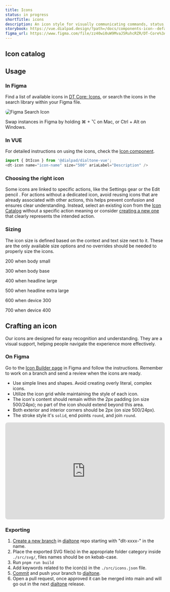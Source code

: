 ```yaml
---
title: Icons
status: in progress
shortTitle: icons
description: An icon style for visually communicating commands, status, and more.
storybook: https://vue.dialpad.design/?path=/docs/components-icon--default
figma_url: https://www.figma.com/file/zz40wi0uW9MvaJ5RuhcRZR/DT-Core%3A-Icons-7?node-id=1473%3A3757&viewport=-168%2C479%2C1&t=OhX4ilCDvb7Tqkx4-11
---
```


## Icon catalog

<icon-catalog></icon-catalog>

## Usage

### In Figma

<div class="d-d-grid d-gg24 d-g-cols3 md:d-g-cols1">

Find a list of available icons in [DT Core: Icons]([https://](https://www.figma.com/file/zz40wi0uW9MvaJ5RuhcRZR/DT8-Icon-Library)), or search the icons in the search library within your Figma file.

<dt-stack class="d-gc2" direction="column" gap="500">
<img alt="Figma Search Icon" src="/assets/images/figma-search-icon.gif" style="border-radius: 8px">
<p class="d-body-base d-fc-tertiary">Swap instances in Figma by holding ⌘ + ⌥ on Mac, or Ctrl + Alt on Windows.</p>
</dt-stack>
</div>

### In VUE

<div class="d-d-grid d-gg24 d-g-cols3 md:d-g-cols1">

For detailed instructions on using the icons, check the [Icon component](/components/icon.html).

<div class="d-gc2">
<code-well-header>
<dt-stack direction="row" as="section" gap="600">
    <dt-icon :name="selectedIcon" :size="selectedSize" />
    <dt-select-menu label="Name" :options="iconListOptions" @change="changeIcon" />
    <dt-select-menu label="Size" :options="sizeValues" @change="changeIconSize" />
</dt-stack>
</code-well-header>

```js
import { DtIcon } from '@dialpad/dialtone-vue';
<dt-icon name="icon-name" size="500" ariaLabel="Description" />
```

</div>
</div>

### Choosing the right icon

Some icons are linked to specific actions, like the Settings gear <dt-icon name="settings" size="200" /> or the Edit pencil <dt-icon name="edit" size="200" />. For actions without a dedicated icon, avoid reusing icons that are already associated with other actions, this helps prevent confusion and ensures clear understanding. Instead, select an existing icon from the [Icon Catalog](#icon-catalog) without a specific action meaning or consider [creating a new one](#crafting-an-icon) that clearly represents the intended action.

### Sizing

<div class="d-d-grid d-gg24 d-g-cols3 md:d-g-cols1">

The icon size is defined based on the context and text size next to it. These are the only available size options and no overrides should be needed to properly size the icons.

<div class="d-gc2">
<p class="d-body-small"><dt-icon name="food" size="200" /> 200 when body small</p>
<p class="d-body-base"><dt-icon name="food" size="300" /> 300 when body base</p>
<p class="d-headline-large"><dt-icon name="food" size="400" /> 400 when headline large</p>
<p class="d-headline-extra-large"><dt-icon name="food" size="500" /> 500  when headline extra large</p>
<p class="d-fs-300-tv"><dt-icon name="food" size="600" /> 600 when device 300</p>
<p class="d-fs-400-tv"><dt-icon name="food" size="700" /> 700 when device 400</p>
<!-- <p class="d-fs-500-tv"><dt-icon name="food" size="800" /> 800 when device 500</p> -->

</div>
</div>

## Crafting an icon

Our icons are designed for easy recognition and understanding. They are a visual support, helping people navigate the experience more effectively.

### On Figma

Go to the [Icon Builder page]([https://](https://www.figma.com/file/zz40wi0uW9MvaJ5RuhcRZR/DT8-Icon-Library?type=design&node-id=12057-3505&mode=design&t=CNADHg9I1bsKDPiB-4)) in Figma and follow the instructions. Remember to work on a branch and send a review when the icons are ready.

<div class="d-d-grid d-gg24 d-g-cols3 md:d-g-cols1">

<div>

- Use simple lines and shapes. Avoid creating overly literal, complex icons.
- Utilize the icon grid while maintaining the style of each icon.
- The icon's content should remain within the 2px padding (on size 500/24px); no part of the icon should extend beyond this area.
- Both exterior and interior corners should be 2px (on size 500/24px).
- The stroke style it's `solid`, end points `round`, and join `round`.

</div>
<div class="d-gc2">
<iframe style="border: 0px; border-radius: 8px" width="100%" height="306" src="https://www.figma.com/embed?embed_host=share&url=https%3A%2F%2Fwww.figma.com%2Fproto%2FQe6cz41vPBozP4PhgGqFin/Docs-Protos?page-id=0%3A1&type=design&node-id=44-1450&viewport=-3223%2C-6%2C0.78&t=ma5fyi8Din3K3CgW-8&scaling=min-zoom&starting-point-node-id=44%3A1450&hotspot-hints=0&hide-ui=1" allowfullscreen></iframe>
</div>
</div>

### Exporting

1. [Create a new branch](https://github.com/dialpad/dialtone/blob/staging/packages/dialtone-css/.github/CONTRIBUTING.md#making-a-pull-request) in [dialtone](https://github.com/dialpad/dialtone/tree/b66ad612cfa0768712ce6427b806d432ad27b394) repo starting with "dlt-xxxx-" in the name.
2. Place the exported SVG file(s) in the appropriate folder category inside `./src/svg/`, files names should be on kebab-case.
3. Run `pnpm run build`
4. Add keywords related to the icon(s) in the `./src/icons.json` file.
5. [Commit](https://github.com/dialpad/dialtone/blob/b66ad612cfa0768712ce6427b806d432ad27b394/.github/COMMIT_CONVENTION.md) and push your branch to [dialtone](https://github.com/dialpad/dialtone/tree/b66ad612cfa0768712ce6427b806d432ad27b394).
6. Open a pull request, once approved it can be merged into main and will go out in the next [dialtone](https://github.com/dialpad/dialtone/tree/b66ad612cfa0768712ce6427b806d432ad27b394) release.

<script setup>
import { ref } from 'vue';
import IconCatalog from "@views/IconCatalog.vue";
import sizes from '@data/icons-sizes.json';

const sizeValues = sizes.map(item => ({ value: item.size, label: item.size }));

const iconListOptions = [
  { value: 'user-plus', label: 'User Plus' },
  { value: 'flame', label: 'Flame' },
  { value: 'heart', label: 'Heart' },
  { value: 'credit-card', label: 'Credit Card' }
];

const iconColors = [
  { value: 'd-fc-success', label: 'd-fc-success' },
  { value: 'd-fc-error', label: 'd-fc-error' },
  { value: 'd-fc-primary', label: 'd-fc-primary' },
];

const selectedIcon = ref('settings');
const selectedSize = ref('500');
const selectedColor = ref('d-fc-success');

const changeIcon = (newIcon) => {
  selectedIcon.value = newIcon;
};

const changeIconColor = (newColor) => {
  selectedColor.value = newColor;
};

const changeIconSize = (newSize) => {
  selectedSize.value = newSize;
};
</script>
